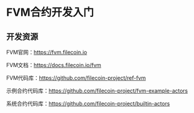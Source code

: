 # FVM合约开发入门

## 开发资源

FVM官网：https://fvm.filecoin.io

FVM文档：https://docs.filecoin.io/fvm

FVM代码库：https://github.com/filecoin-project/ref-fvm

示例合约代码库：https://github.com/filecoin-project/fvm-example-actors

系统合约代码库：https://github.com/filecoin-project/builtin-actors
